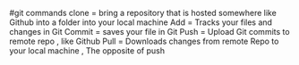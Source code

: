 #git commands
clone = bring a repository that is hosted somewhere like Github into a folder into your local machine
Add  =  Tracks your files and changes in Git
Commit =  saves your file in Git
Push  = Upload Git commits to remote repo , like Github
Pull = Downloads changes from remote Repo to your local machine , The opposite of push
